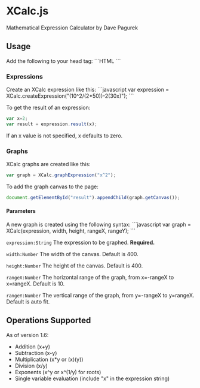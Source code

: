 <h1>XCalc.js</h1>
Mathematical Expression Calculator by Dave Pagurek

<h2>Usage</h2>
Add the following to your head tag:
```HTML
<script src="js/XCalc.js"></script>
```

<h3>Expressions</h3>
Create an XCalc expression like this:
```javascript
var expression = XCalc.createExpression("(10^2/(2*50))-2(30x)");
```

To get the result of an expression:
```javascript
var x=2;
var result = expression.result(x);
```
If an x value is not specified, x defaults to zero.

<h3>Graphs</h3>
XCalc graphs are created like this:

```javascript
var graph = XCalc.graphExpression("x^2");
```

To add the graph canvas to the page:
```javascript
document.getElementById("result").appendChild(graph.getCanvas());
```

<h4>Parameters</h4>
A new graph is created using the following syntax:
```javascript
var graph = XCalc(expression, width, height, rangeX, rangeY);
```

`expression:String` The expression to be graphed. <strong>Required.</strong>

`width:Number` The width of the canvas. Default is 400.

`height:Number` The height of the canvas. Default is 400.

`rangeX:Number` The horizontal range of the graph, from x=-rangeX to x=rangeX. Default is 10.

`rangeY:Number` The vertical range of the graph, from y=-rangeX to y=rangeX. Default is auto fit.


<h2>Operations Supported</h2>
As of version 1.6:
<ul>
	<li>Addition (x+y)</li>
	<li>Subtraction (x-y)</li>
	<li>Multiplication (x*y or (x)(y))</li>
	<li>Division (x/y)</li>
	<li>Exponents (x^y or x^(1/y) for roots)</li>
	<li>Single variable evaluation (include "x" in the expression string)</li>
</ul>